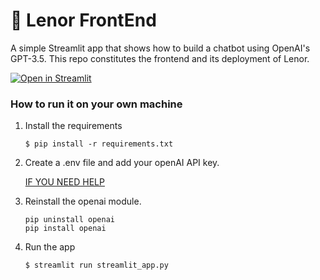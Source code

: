 # 💬 Lenor FrontEnd

A simple Streamlit app that shows how to build a chatbot using OpenAI's GPT-3.5.
This repo constitutes the frontend and its deployment of Lenor.

[![Open in Streamlit](https://static.streamlit.io/badges/streamlit_badge_black_white.svg)](https://chatbot-template.streamlit.app/)

### How to run it on your own machine

1. Install the requirements

   ```
   $ pip install -r requirements.txt
   ```

2. Create a .env file and add your openAI API key.

   [IF YOU NEED HELP](https://help.openai.com/en/articles/4936850-where-do-i-find-my-openai-api-key)

3. Reinstall the openai module.

   ```
   pip uninstall openai
   pip install openai
   ```
   
4. Run the app

   ```
   $ streamlit run streamlit_app.py
   ```
